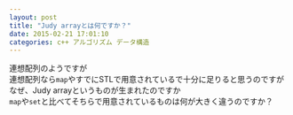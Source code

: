 ```yaml
---
layout: post
title: "Judy arrayとは何ですか？"
date: 2015-02-21 17:01:10
categories: c++ アルゴリズム データ構造
---
```

<p>連想配列のようですが<br>
連想配列なら<code>map</code>やすでにSTLで用意されているで十分に足りると思うのですが<br>
なぜ、Judy arrayというものが生まれたのですか<br>
<code>map</code>や<code>set</code>と比べてそちらで用意されているものは何が大きく違うのですか？</p>

